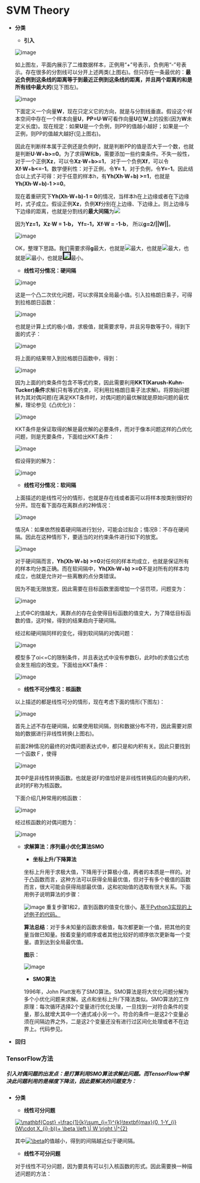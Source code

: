 # SVM Theory

* **分类**
    * **引入**
    
    ![image](https://github.com/Anfany/Machine-Learning-for-Beginner-by-Python3/blob/master/SVM/svm.png)
    
    如上图左，平面内展示了二维数据样本，正例用“+”号表示，负例用“-”号表示。存在很多的分割线可以分开上述两类(上图右)。但只存在一条最优的：**最近负例到这条线的距离等于到最近正例到这条线的距离，并且两个距离的和是所有线中最大的**(见下图左)。
    
    ![image](https://github.com/Anfany/Machine-Learning-for-Beginner-by-Python3/blob/master/SVM/zuiyou.png)
    
    下面定义一个向量**W**，现在只定义它的方向，就是与分割线垂直。假设这个样本空间中存在一个样本向量**U**，**PP=U·W**可看作向量**U**在**W**上的投影(因为**W**未定义长度)。现在规定：如果**U**是一个负例，则PP的值越小越好；如果是一个正例，则PP的值越大越好(见上图右)。
   
    因此在判断样本属于正例还是负例时，就是判断PP的值是否大于一个数，也就是判断**U·W**+**b>=0**。为了求得**W**和**b**，需要添加一些约束条件。不失一般性，对于一个正例**Xz**，可以令**Xz·W**+**b>=1**， 对于一个负例**Xf**，可以令**Xf·W**+**b<=-1**。数学便利性：对于正例，令**Y= 1**，对于负例，令**Y=-1**。因此结合以上式子可得：对于任意的样本h，有**Yh(Xh·W**+**b) >=1**，也就是**Yh(Xh·W**+**b)-1 >=0**。
    
    现在着重研究下**Yh(Xh·W**+**b)-1 = 0**的情况，当样本h在上边缘或者在下边缘时，式子成立。假设正例**Xz**，负例**Xf**分别在上边缘、下边缘上。则上边缘与下边缘的距离，也就是分割线的**最大间隔**为<img src="http://latex.codecogs.com/svg.latex?g=(Xz-Xf)\cdot\frac{W}{||W||}" border="0"/>
    
    因为**Yz=1，Xz·W = 1-b， Yf=-1，Xf·W = -1-b**， 所以**g=2/||W||**。
    
  ![image](https://github.com/Anfany/Machine-Learning-for-Beginner-by-Python3/blob/master/SVM/gap.png)
  
  OK，整理下思路。我们需要求得**g**最大，也就是<img src="http://latex.codecogs.com/svg.latex?\frac{2}{||W||}" border="0"/>最大，也就是<img src="http://latex.codecogs.com/svg.latex?\frac{1}{||W||}" border="0"/>最大，也就是<img src="http://latex.codecogs.com/svg.latex?||W||" border="0"/>最小，也就是<img src="http://latex.codecogs.com/svg.latex?\frac{1}{2}||W||^{2}" border="3"/>最小。
  
   * **线性可分情况：硬间隔**
   
   ![image](https://github.com/Anfany/Machine-Learning-for-Beginner-by-Python3/blob/master/SVM/formula/pro1.png)
  
  这是一个凸二次优化问题，可以求得其全局最小值。引入拉格朗日乘子，可得到拉格朗日函数：
  
    ![image](https://github.com/Anfany/Machine-Learning-for-Beginner-by-Python3/blob/master/SVM/formula/mubiao.png)
  
   也就是计算上式的极小值，求极值，就需要求导，并且另导数等于0，得到下面的式子：
 
   ![image](https://github.com/Anfany/Machine-Learning-for-Beginner-by-Python3/blob/master/SVM/formula/der.png)
   
  将上面的结果带入到拉格朗日函数中，得到：
  
  ![image](https://github.com/Anfany/Machine-Learning-for-Beginner-by-Python3/blob/master/SVM/formula/computer.png)
  
  因为上面的约束条件包含不等式约束，因此需要利用**KKT(Karush-Kuhn-Tucker)条件**求解(只有等式约束，可利用拉格朗日乘子法求解)。将原始问题转为其对偶问题(在满足KKT条件时，对偶问题的最优解就是原始问题的最优解，理论参见《凸优化》)：
  
   ![image](https://github.com/Anfany/Machine-Learning-for-Beginner-by-Python3/blob/master/SVM/formula/duiou1.png)
  
  KKT条件是保证取得的解是最优解的必要条件，而对于像本问题这样的凸优化问题，则是充要条件，下面给出KKT条件：
  
  ![image](https://github.com/Anfany/Machine-Learning-for-Beginner-by-Python3/blob/master/SVM/formula/kkt1.png)
  
  假设得到的解为：
  
  ![image](https://github.com/Anfany/Machine-Learning-for-Beginner-by-Python3/blob/master/SVM/formula/jie.png)
  
   * **线性可分情况：软间隔**
   
   上面描述的是线性可分的情形，也就是存在线或者面可以将样本按类别很好的分开。现在看下面存在离群点的2种情况：
   
   ![image](https://github.com/Anfany/Machine-Learning-for-Beginner-by-Python3/blob/master/SVM/ying.png)
   
   情况A：如果依然按着硬间隔进行划分，可能会过拟合；情况B：不存在硬间隔。因此在这种情形下，要适当的对约束条件进行如下的放宽。
   
   ![image](https://github.com/Anfany/Machine-Learning-for-Beginner-by-Python3/blob/master/SVM/formula/ru.png)
   
   对于硬间隔而言，**Yh(Xh·W**+**b) >=0**对任何的样本均成立，也就是保证所有的样本均分类正确。而在软间隔中，**Yh(Xh·W**+**b) >=0**不是对所有的样本均成立，也就是允许对一些离散的点分类错误。
   
   因为不能无限放宽，因此需要在目标函数里面增加一个惩罚项，问题变为：
   
   ![image](https://github.com/Anfany/Machine-Learning-for-Beginner-by-Python3/blob/master/SVM/formula/ruan.png)
   
   上式中C的值越大，离群点的存在会使得目标函数的值变大，为了降低目标函数的值，这时候，得到的结果趋向于硬间隔。
   
   经过和硬间隔同样的变化，得到软间隔的对偶问题：
   
   ![image](https://github.com/Anfany/Machine-Learning-for-Beginner-by-Python3/blob/master/SVM/formula/duiou2.png)
   
   模型多了αi<=C的限制条件，并且表达式中没有参数ξi，此时b的求值公式也会发生相应的改变。下面给出KKT条件：
   
   ![image](https://github.com/Anfany/Machine-Learning-for-Beginner-by-Python3/blob/master/SVM/formula/kkt2.png)
   
     * **线性不可分情况：核函数**
     
     以上描述的都是线性可分的情形，现在考虑下面的情形(下图左)：
     
     ![image](https://github.com/Anfany/Machine-Learning-for-Beginner-by-Python3/blob/master/SVM/noli.png)
     
     首先上述不存在硬间隔，如果使用软间隔，则和数据分布不符，因此需要对原始的数据进行非线性转换(上图右)。
     
     前面2种情况的最终的对偶问题表达式中，都只是和内积有关。因此只要找到一个函数Ｆ，使得 
     
     ![image](https://github.com/Anfany/Machine-Learning-for-Beginner-by-Python3/blob/master/SVM/formula/neiji.png)
     
     其中P是非线性转换函数。也就是说F的值恰好是非线性转换后的向量的内积，此时的F称为核函数。
   
     下面介绍几种常用的核函数：
   
     ![image](https://github.com/Anfany/Machine-Learning-for-Beginner-by-Python3/blob/master/SVM/formula/he.png)
     
     经过核函数的对偶问题为：
     
     ![image](https://github.com/Anfany/Machine-Learning-for-Beginner-by-Python3/blob/master/SVM/formula/duiou3.png)
    
   
   * **求解算法：序列最小优化算法SMO**
   
       + **坐标上升/下降算法**
       
       坐标上升用于求极大值，下降用于计算极小值，两者的本质是一样的。对于凸函数而言，这种方法可以获得全局最优值，但对于有多个极值的函数而言，很大可能会获得局部最优值，这和初始值的选取有很大关系。下面用例子说明算法的步骤：
       
        ![image](https://github.com/Anfany/Machine-Learning-for-Beginner-by-Python3/blob/master/SVM/formula/zuo.png)
      重复步骤1和2，直到函数的值变化很小。[基于Python3实现的上述例子的代码。](https://github.com/Anfany/Machine-Learning-for-Beginner-by-Python3/blob/master/SVM/coor_de.py)
       
     **算法总结**：对于多未知量的函数求极值，每次都更新一个值，把其他的变量当做已知量。按着变量的顺序或者其他比较好的顺序依次更新每一个变量。直到达到全局最优值。
     
     **图示**：
     
      ![image](https://github.com/Anfany/Machine-Learning-for-Beginner-by-Python3/blob/master/SVM/bia.png)
    

     + **SMO算法**
     
     1996年，John Platt发布了SMO算法。SMO算法是将大优化问题分解为多个小优化问题来求解。这点和坐标上升/下降法类似。SMO算法的工作原理：每次循环选择2个变量进行优化处理，一旦找到一对符合条件的变量，那么就增大其中一个通式减小另一个。符合的条件一是这2个变量必须在间隔边界之外，二是这2个变量还没有进行过区间化处理或者不在边界上。代码参见。
     
     
     
* **回归**



### TensorFlow方法
##### 引入对偶问题的出发点：是打算利用SMO算法求解此问题。而TensorFlow中解决此问题利用的是梯度下降法，因此要解决的问题变为：

* **分类**

     + **线性可分问题**
     
     <a href="http://www.codecogs.com/eqnedit.php?latex=\mathbf{Cost}&space;=\frac{1}{k}\sum_{i=1}^{k}\textbf{max}(0,&space;1-Y_{i}(W\cdot&space;X_{i}-b))&plus;&space;\beta&space;\left&space;\|&space;W&space;\right&space;\|^{2}" target="_blank"><img src="http://latex.codecogs.com/gif.latex?\mathbf{Cost}&space;=\frac{1}{k}\sum_{i=1}^{k}\textbf{max}(0,&space;1-Y_{i}(W\cdot&space;X_{i}-b))&plus;&space;\beta&space;\left&space;\|&space;W&space;\right&space;\|^{2}" title="\mathbf{Cost} =\frac{1}{k}\sum_{i=1}^{k}\textbf{max}(0, 1-Y_{i}(W\cdot X_{i}-b))+ \beta \left \| W \right \|^{2}" /></a>
     
     其中<a href="http://www.codecogs.com/eqnedit.php?latex=\beta" target="_blank"><img src="http://latex.codecogs.com/gif.latex?\beta" title="\beta" /></a>的值越小，得到的间隔越近似于硬间隔。
  
    + **线性不可分问题**

    对于线性不可分问题，因为要具有可以引入核函数的形式。因此需要换一种描述问题的方法：
    
    


    
       
       
       
       
      
   
   
   
   
   
   
   
   
   
   
   
   

